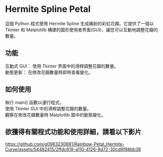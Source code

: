 # Hermite Spline Petal
這個 Python 程式使用 Hermite Spline 生成繽紛的彩虹花瓣。它提供了一個以 Tkinter 和 Matplotlib 構建的圖形使用者界面(GUI)，讓您可以互動地調整花瓣的數量。  

## 功能 
互動式 GUI： 使用 Tkinter 界面中的滑桿調整花瓣的數量。  
動態更新： 在修改花瓣數量時即時查看變化。 
    
## 如何使用
執行 main() 函數以運行程式。  
使用 Tkinter GUI 中的滑桿調整花瓣的數量。  
觀察在修改花瓣數量時 Matplotlib 圖中的動態變化。  

## 欲獲得有關程式功能和使用詳細，請看以下影片


https://github.com/g0983230881/Rainbow-Petal_Hermite-Curve/assets/54482415/2ffdc619-a110-4126-8d72-30cd9f88bb38



